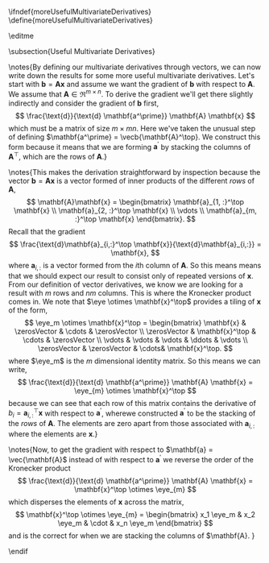 \ifndef{moreUsefulMultivariateDerivatives}
\define{moreUsefulMultivariateDerivatives}

\editme

\subsection{Useful Multivariate Derivatives}

\notes{By defining our multivariate derivatives through vectors, we can now write down the results for some more useful multivariate derivatives. Let's start with $\mathbf{b} = \mathbf{A}\mathbf{x}$ and assume we want the gradient of $\mathbf{b}$ with respect to $\mathbf{A}$. We assume that $\mathbf{A} \in \Re^{m\times n}$. To derive the gradient we'll get there slightly indirectly and consider the gradient of $\mathbf{b}$ first,
$$
\frac{\text{d}}{\text{d} \mathbf{a^\prime}} \mathbf{A} \mathbf{x}
$$
which must be a matrix of size $m \times mn$. Here we've taken the unusual step of defining $\mathbf{a^\prime} = \vecb{\mathbf{A}^\top}. We construct this form because it means that we are forming $\mathbf{a}^\prime$ by stacking the columns of $\mathbf{A}^\top$, which are the rows of $\mathbf{A}$.}

\notes{This makes the derivation straightforward by inspection because the vector $\mathbf{b} = \mathbf{A}\mathbf{x}$ is a vector formed of inner products of the different *rows* of $\mathbf{A}$, 
$$
\mathbf{A}\mathbf{x} = \begin{bmatrix}
\mathbf{a}_{1, :}^\top \mathbf{x} \\
\mathbf{a}_{2, :}^\top \mathbf{x} \\
\vdots \\
\mathbf{a}_{m, :}^\top \mathbf{x}
\end{bmatrix}.
$$
Recall that the gradient 
$$
\frac{\text{d}\mathbf{a}_{i,:}^\top \mathbf{x}}{\text{d}\mathbf{a}_{i,:}} = \mathbf{x},
$$ 
where $\mathbf{a}_{i, :}$ is a vector formed from the $i$th column of $\mathbf{A}$. So this means means that we should expect our result to consist only of repeated versions of $\mathbf{x}$. From our definition of vector derivatives, we know we are looking for a result with $m$ rows and $nm$ columns. This is where the Kronecker product comes in. We note that $\eye \otimes \mathbf{x}^\top$ provides a tiling of $\mathbf{x}$ of the form,
$$
\eye_m \otimes \mathbf{x}^\top = \begin{bmatrix}
\mathbf{x} & \zerosVector & \cdots & \zerosVector \\
\zerosVector & \mathbf{x}^\top & \cdots & \zerosVector \\
\vdots & \vdots & \vdots & \ddots & \vdots \\
\zerosVector & \zerosVector & \cdots& \mathbf{x}^\top.
$$
where $\eye_m$ is the $m$ dimensional identity matrix. So this means we can write,
$$
\frac{\text{d}}{\text{d} \mathbf{a^\prime}} \mathbf{A} \mathbf{x} = \eye_{m} \otimes \mathbf{x}^\top
$$
because we can see that each row of this matrix contains the derivative of $b_i = \mathbf{a}_{i, :}^\top \mathbf{x}$ with respect to $\mathbf{a}^\prime$, wherewe constructed $\mathbf{a}^\prime$ to be the stacking of the *rows* of $\mathbf{A}$. The elements are zero apart from those associated with $\mathbf{a}_{i, :}$ where the elements are $\mathbf{x}$.}

\notes{Now, to get the gradient with respect to $\mathbf{a} = \vec{\mathbf{A}$ instead of with respect to $\mathbf{a}^\prime$ we reverse the order of the Kronecker product
$$
\frac{\text{d}}{\text{d} \mathbf{a^\prime}} \mathbf{A} \mathbf{x} = \mathbf{x}^\top \otimes \eye_{m} 
$$
which disperses the elements of $\mathbf{x}$ across the matrix,
$$
\mathbf{x}^\top \otimes \eye_{m}  = \begin{bmatrix}
x_1 \eye_m & x_2 \eye_m & \cdot & x_n \eye_m
\end{bmatrix}
$$ 
and is the correct for when we are stacking the columns of $\mathbf{A}.
}

\endif
